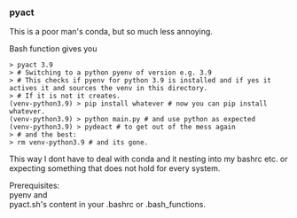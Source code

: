 ### pyact
This is a poor man's conda, but so much less annoying. 

Bash function gives you 
```
> pyact 3.9
> # Switching to a python pyenv of version e.g. 3.9
> # This checks if pyenv for python 3.9 is installed and if yes it actives it and sources the venv in this directory.
> # If it is not it creates. 
(venv-python3.9) > pip install whatever # now you can pip install whatever.
(venv-python3.9) > python main.py # and use python as expected
(venv-python3.9) > pydeact # to get out of the mess again
> # and the best:
> rm venv-python3.9 # and its gone.
```
This way I dont have to deal with conda and it nesting into my bashrc etc. or expecting something that does not hold for every system.  

Prerequisites:   
pyenv and  
pyact.sh's content in your .bashrc or .bash_functions.  
